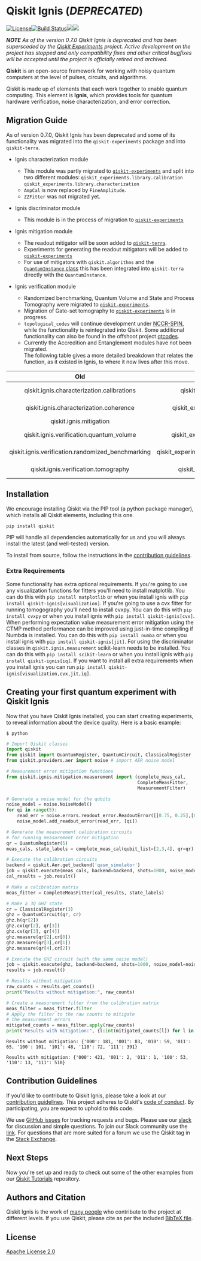 # Qiskit Ignis (_DEPRECATED_)

[![License](https://img.shields.io/github/license/Qiskit/qiskit-ignis.svg?style=popout-square)](https://opensource.org/licenses/Apache-2.0)[![Build Status](https://img.shields.io/travis/com/Qiskit/qiskit-ignis/master.svg?style=popout-square)](https://travis-ci.com/Qiskit/qiskit-ignis)[![](https://img.shields.io/github/release/Qiskit/qiskit-ignis.svg?style=popout-square)](https://github.com/Qiskit/qiskit-ignis/releases)[![](https://img.shields.io/pypi/dm/qiskit-ignis.svg?style=popout-square)](https://pypi.org/project/qiskit-ignis/)

**_NOTE_** _As of the version 0.7.0 Qiskit Ignis is deprecated and has been
supersceded by the
[Qiskit Experiments](https://github.com/Qiskit/qiskit-experiments) project.
Active development on the project has stopped and only compatibility fixes
and other critical bugfixes will be accepted until the project is officially
retired and archived._

**Qiskit** is an open-source framework for working with noisy quantum computers at the level of pulses, circuits, and algorithms.

Qiskit is made up of elements that each work together to enable quantum computing. This element is **Ignis**, which provides tools for quantum hardware verification, noise characterization, and error correction.

## Migration Guide

As of version 0.7.0, Qiskit Ignis has been deprecated and some of its functionality 
was migrated into the `qiskit-experiments` package and into `qiskit-terra`.

* Ignis characterization module

  * This module was partly migrated to [`qiskit-experiments`](https://github.com/Qiskit/qiskit-experiments) and split into two different modules:
  `qiskit_experiments.library.calibration`
  `qiskit_experiments.library.characterization`
  * `AmpCal` is now replaced by `FineAmplitude`.
  * `ZZFitter` was not migrated yet.
  
* Ignis discriminator module

  * This module is in the process of migration to [`qiskit-experiments`](https://github.com/Qiskit/qiskit-experiments)

* Ignis mitigation module

  * The readout mitigator will be soon added to [`qiskit-terra`](https://github.com/Qiskit/qiskit-terra).
  * Experiments for generating the readout mitigators will be added to [`qiskit-experiments`](https://github.com/Qiskit/qiskit-experiments)
  * For use of mitigators with `qiskit.algorithms` and the [`QuantumInstance` class](https://qiskit.org/documentation/stubs/qiskit.utils.QuantumInstance.html?highlight=quantuminstance#qiskit.utils.QuantumInstance)
    this has been integrated into `qiskit-terra` directly with the `QuantumInstance`.
  
* Ignis verification module

  * Randomized benchmarking, Quantum Volume and State and Process Tomography were migrated to [`qiskit-experiments`](https://github.com/Qiskit/qiskit-experiments).
  * Migration of Gate-set tomography to [`qiskit-experiments`](https://github.com/Qiskit/qiskit-experiments) is in progress.
  * `topological_codes` will continue development under [NCCR-SPIN](https://github.com/NCCR-SPIN/topological_codes/blob/master/README.md), while the functionality is reintegrated into Qiskit. Some additional functionality can also be found in the offshoot project [qtcodes](https://github.com/yaleqc/qtcodes).
  * Currently the Accredition and Entanglement modules have not been migrated.  
The following table gives a more detailed breakdown that relates the function, as it existed in Ignis, 
to where it now lives after this move.

| Old | New | Library |
| :---: | :---: | :---: |
| qiskit.ignis.characterization.calibrations | qiskit_experiments.library.calibration | qiskit-experiments |
| qiskit.ignis.characterization.coherence | qiskit_experiments.library.characterization | qiskit-experiments |
| qiskit.ignis.mitigation | qiskit_terra.mitigation | qiskit-terra |
| qiskit.ignis.verification.quantum_volume | qiskit_experiments.library.quantum_volume | qiskit-experiments |
| qiskit.ignis.verification.randomized_benchmarking | qiskit_experiments.library.randomized_benchmarking | qiskit-experiments |
| qiskit.ignis.verification.tomography | qiskit_experiments.library.tomography | qiskit-experiments |

## Installation

We encourage installing Qiskit via the PIP tool (a python package manager), which installs all Qiskit elements, including this one.

```bash
pip install qiskit
```

PIP will handle all dependencies automatically for us and you will always install the latest (and well-tested) version.

To install from source, follow the instructions in the [contribution guidelines](./CONTRIBUTING.md).

### Extra Requirements

Some functionality has extra optional requirements. If you're going to use any
visualization functions for fitters you'll need to install matplotlib. You
can do this with `pip install matplotlib` or when you install ignis with
`pip install qiskit-ignis[visualization]`. If you're going to use a cvx fitter
for running tomogography you'll need to install cvxpy. You can do this with
`pip install cvxpy` or when you install ignis with
`pip install qiskit-ignis[cvx]`. When performing expectation value measurement
error mitigation using the CTMP method performance can be improved using
just-in-time compiling if Numbda is installed. You can do this with
`pip install numba` or when you install ignis with
`pip install qiskit-ignis[jit]`. For using the discriminator classes in
`qiskit.ignis.measurement` scikit-learn needs to be installed. You can do this with
`pip install scikit-learn` or when you install ignis with
`pip install qiskit-ignis[iq]`. If you want to install all extra requirements
when you install ignis you can run `pip install qiskit-ignis[visualization,cvx,jit,iq]`.

## Creating your first quantum experiment with Qiskit Ignis
Now that you have Qiskit Ignis installed, you can start creating experiments, to reveal information about the device quality. Here is a basic example:

```
$ python
```

```python
# Import Qiskit classes
import qiskit
from qiskit import QuantumRegister, QuantumCircuit, ClassicalRegister
from qiskit.providers.aer import noise # import AER noise model

# Measurement error mitigation functions
from qiskit.ignis.mitigation.measurement import (complete_meas_cal,
                                                 CompleteMeasFitter, 
                                                 MeasurementFilter)

# Generate a noise model for the qubits
noise_model = noise.NoiseModel()
for qi in range(5):
    read_err = noise.errors.readout_error.ReadoutError([[0.75, 0.25],[0.1, 0.9]])
    noise_model.add_readout_error(read_err, [qi])

# Generate the measurement calibration circuits
# for running measurement error mitigation
qr = QuantumRegister(5)
meas_cals, state_labels = complete_meas_cal(qubit_list=[2,3,4], qr=qr)

# Execute the calibration circuits
backend = qiskit.Aer.get_backend('qasm_simulator')
job = qiskit.execute(meas_cals, backend=backend, shots=1000, noise_model=noise_model)
cal_results = job.result()

# Make a calibration matrix
meas_fitter = CompleteMeasFitter(cal_results, state_labels)

# Make a 3Q GHZ state
cr = ClassicalRegister(3)
ghz = QuantumCircuit(qr, cr)
ghz.h(qr[2])
ghz.cx(qr[2], qr[3])
ghz.cx(qr[3], qr[4])
ghz.measure(qr[2],cr[0])
ghz.measure(qr[3],cr[1])
ghz.measure(qr[4],cr[2])

# Execute the GHZ circuit (with the same noise model)
job = qiskit.execute(ghz, backend=backend, shots=1000, noise_model=noise_model)
results = job.result()

# Results without mitigation
raw_counts = results.get_counts()
print("Results without mitigation:", raw_counts)

# Create a measurement filter from the calibration matrix
meas_filter = meas_fitter.filter
# Apply the filter to the raw counts to mitigate 
# the measurement errors
mitigated_counts = meas_filter.apply(raw_counts)
print("Results with mitigation:", {l:int(mitigated_counts[l]) for l in mitigated_counts})
```

```
Results without mitigation: {'000': 181, '001': 83, '010': 59, '011': 65, '100': 101, '101': 48, '110': 72, '111': 391}

Results with mitigation: {'000': 421, '001': 2, '011': 1, '100': 53, '110': 13, '111': 510}
```

## Contribution Guidelines

If you'd like to contribute to Qiskit Ignis, please take a look at our
[contribution guidelines](./CONTRIBUTING.md). This project adheres to Qiskit's [code of conduct](./CODE_OF_CONDUCT.md). By participating, you are expect to uphold to this code.

We use [GitHub issues](https://github.com/Qiskit/qiskit-ignis/issues) for tracking requests and bugs. Please use our [slack](https://qiskit.slack.com) for discussion and simple questions. To join our Slack community use the [link](https://join.slack.com/t/qiskit/shared_invite/enQtNDc2NjUzMjE4Mzc0LTMwZmE0YTM4ZThiNGJmODkzN2Y2NTNlMDIwYWNjYzA2ZmM1YTRlZGQ3OGM0NjcwMjZkZGE0MTA4MGQ1ZTVmYzk). For questions that are more suited for a forum we use the Qiskit tag in the [Stack Exchange](https://quantumcomputing.stackexchange.com/questions/tagged/qiskit).

## Next Steps

Now you're set up and ready to check out some of the other examples from our
[Qiskit Tutorials](https://github.com/Qiskit/qiskit-iqx-tutorials/tree/master/qiskit/advanced/ignis) repository.

## Authors and Citation

Qiskit Ignis is the work of [many people](https://github.com/Qiskit/qiskit-ignis/graphs/contributors) who contribute
to the project at different levels. If you use Qiskit, please cite as per the included [BibTeX file](https://github.com/Qiskit/qiskit/blob/master/Qiskit.bib).

## License

[Apache License 2.0](LICENSE.txt)
